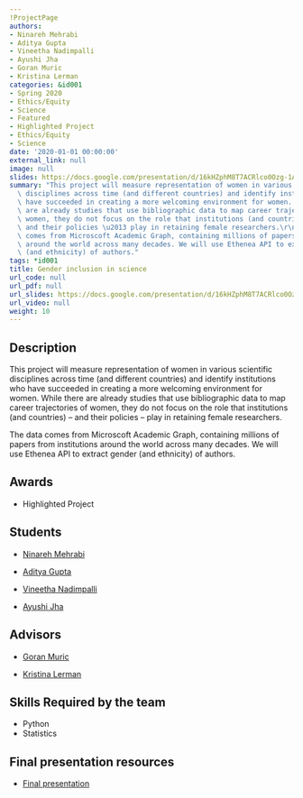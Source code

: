 ```yaml
---
!ProjectPage
authors:
- Ninareh Mehrabi
- Aditya Gupta
- Vineetha Nadimpalli
- Ayushi Jha
- Goran Muric
- Kristina Lerman
categories: &id001
- Spring 2020
- Ethics/Equity
- Science
- Featured
- Highlighted Project
- Ethics/Equity
- Science
date: '2020-01-01 00:00:00'
external_link: null
image: null
slides: https://docs.google.com/presentation/d/16kHZphM8T7ACRlco0Ozg-1ADslPaP5Nm/edit?usp=sharing&ouid=116088473370484068569&rtpof=true&sd=true
summary: "This project will measure representation of women in various scientific\
  \ disciplines across time (and different countries) and identify institutions who\
  \ have succeeded in creating a more welcoming environment for women. While there\
  \ are already studies that use bibliographic data to map career trajectories of\
  \ women, they do not focus on the role that institutions (and countries) \u2013\
  \ and their policies \u2013 play in retaining female researchers.\r\n\r\nThe data\
  \ comes from Microscoft Academic Graph, containing millions of papers from institutions\
  \ around the world across many decades. We will use Ethenea API to extract gender\
  \ (and ethnicity) of authors."
tags: *id001
title: Gender inclusion in science
url_code: null
url_pdf: null
url_slides: https://docs.google.com/presentation/d/16kHZphM8T7ACRlco0Ozg-1ADslPaP5Nm/edit?usp=sharing&ouid=116088473370484068569&rtpof=true&sd=true
url_video: null
weight: 10
---
```

## Description

This project will measure representation of women in various scientific disciplines across time (and different countries) and identify institutions who have succeeded in creating a more welcoming environment for women. While there are already studies that use bibliographic data to map career trajectories of women, they do not focus on the role that institutions (and countries) – and their policies – play in retaining female researchers.

The data comes from Microscoft Academic Graph, containing millions of papers from institutions around the world across many decades. We will use Ethenea API to extract gender (and ethnicity) of authors.



## Awards
* Highlighted Project





## Students

* [Ninareh Mehrabi](../../../author/ninareh-mehrabi)

* [Aditya Gupta](../../../author/aditya-gupta)

* [Vineetha Nadimpalli](../../../author/vineetha-nadimpalli)

* [Ayushi Jha](../../../author/ayushi-jha)

## Advisors

* [Goran Muric](../../../author/goran-muric)

* [Kristina Lerman](../../../author/kristina-lerman)

## Skills Required by the team


* Python
* Statistics
## Final presentation resources

* [Final presentation](https://docs.google.com/presentation/d/16kHZphM8T7ACRlco0Ozg-1ADslPaP5Nm/edit?usp=sharing&amp;ouid=116088473370484068569&amp;rtpof=true&amp;sd=true)